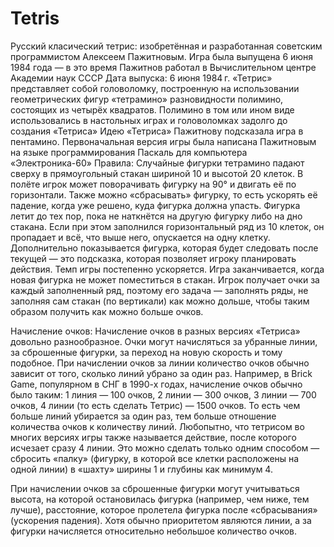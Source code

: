 # Tetris
Русский класический тетрис: 
изобретённая и разработанная советским программистом Алексеем Пажитновым. 
Игра была выпущена 6 июня 1984 года — в это время Пажитнов работал в Вычислительном центре Академии наук СССР
Дата выпуска: 6 июня 1984 г.
«Тетрис» представляет собой  головоломку, построенную на использовании геометрических фигур «тетрамино»
разновидности полимино, состоящих из четырёх квадратов. Полимино в том или ином виде использовались в настольных играх и головоломках задолго до создания «Тетриса»
Идею «Тетриса» Пажитнову подсказала игра в пентамино. Первоначальная версия игры была написана Пажитновым на языке программирования Паскаль для компьютера «Электроника-60»
Правила:
Случайные фигурки тетрамино падают сверху в прямоугольный стакан шириной 10 и высотой 20 клеток. В полёте игрок может поворачивать фигурку на 90° и двигать её по горизонтали. Также можно
«сбрасывать» фигурку, то есть ускорять её падение, когда уже решено, куда фигурка должна упасть. Фигурка летит до тех пор, пока не наткнётся на другую фигурку либо на дно стакана. Если при этом
заполнился горизонтальный ряд из 10 клеток, он пропадает и всё, что выше него, опускается на одну клетку. Дополнительно показывается фигурка, которая будет следовать после текущей — это подсказка,
которая позволяет игроку планировать действия. Темп игры постепенно ускоряется. Игра заканчивается, когда новая фигурка не может поместиться в стакан. Игрок получает очки за каждый заполненный ряд,
поэтому его задача — заполнять ряды, не заполняя сам стакан (по вертикали) как можно дольше, чтобы таким образом получить как можно больше очков.

 Начисление очков:
Начисление очков в разных версиях «Тетриса» довольно разнообразное. Очки могут начисляться за убранные линии, за сброшенные фигурки, за переход на новую скорость и тому подобное.
При начислении очков за линии количество очков обычно зависит от того, сколько линий убрано за один раз. Например, в Brick Game, популярном в СНГ в 1990-х годах, начисление очков обычно было таким: 1
линия — 100 очков, 2 линии — 300 очков, 3 линии — 700 очков, 4 линии (то есть сделать Тетрис) — 1500 очков. То есть чем больше линий убирается за один раз, тем больше отношение количества очков к
количеству линий. Любопытно, что тетрисом во многих версиях игры также называется действие, после которого исчезает сразу 4 линии. Это можно сделать только одним способом — сбросить «палку»
(фигурку, в которой все клетки расположены на одной линии) в «шахту» ширины 1 и глубины как минимум 4.

При начислении очков за сброшенные фигурки могут учитываться высота, на которой остановилась фигурка (например, чем ниже, тем лучше), расстояние, которое пролетела фигурка после «сбрасывания»
(ускорения падения). Хотя обычно приоритетом являются линии, а за фигурки начисляется относительно небольшое количество очков.

 
